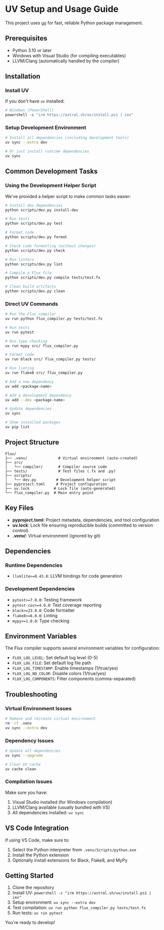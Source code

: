 # UV Setup and Usage Guide

This project uses [uv](https://docs.astral.sh/uv/) for fast, reliable Python package management.

## Prerequisites

- Python 3.10 or later
- Windows with Visual Studio (for compiling executables)
- LLVM/Clang (automatically handled by the compiler)

## Installation

### Install UV

If you don't have `uv` installed:

```powershell
# Windows (PowerShell)
powershell -c "irm https://astral.sh/uv/install.ps1 | iex"
```

### Setup Development Environment

```bash
# Install all dependencies (including development tools)
uv sync --extra dev

# Or just install runtime dependencies
uv sync
```

## Common Development Tasks

### Using the Development Helper Script

We've provided a helper script to make common tasks easier:

```bash
# Install dev dependencies
python scripts/dev.py install-dev

# Run tests
python scripts/dev.py test

# Format code
python scripts/dev.py format

# Check code formatting (without changes)
python scripts/dev.py check

# Run linters
python scripts/dev.py lint

# Compile a Flux file
python scripts/dev.py compile tests/test.fx

# Clean build artifacts
python scripts/dev.py clean
```

### Direct UV Commands

```bash
# Run the Flux compiler
uv run python flux_compiler.py tests/test.fx

# Run tests
uv run pytest

# Run type checking
uv run mypy src/ flux_compiler.py

# Format code
uv run black src/ flux_compiler.py tests/

# Run linting
uv run flake8 src/ flux_compiler.py

# Add a new dependency
uv add <package-name>

# Add a development dependency
uv add --dev <package-name>

# Update dependencies
uv sync

# Show installed packages
uv pip list
```

## Project Structure

```
Flux/
├── .venv/              # Virtual environment (auto-created)
├── src/
│   └── compiler/       # Compiler source code
├── tests/              # Test files (.fx and .py)
├── scripts/
│   └── dev.py         # Development helper script
├── pyproject.toml     # Project configuration
├── uv.lock           # Lock file (auto-generated)
└── flux_compiler.py  # Main entry point
```

## Key Files

- **pyproject.toml**: Project metadata, dependencies, and tool configuration
- **uv.lock**: Lock file ensuring reproducible builds (committed to version control)
- **.venv/**: Virtual environment (ignored by git)

## Dependencies

### Runtime Dependencies
- `llvmlite>=0.43.0`: LLVM bindings for code generation

### Development Dependencies
- `pytest>=7.0.0`: Testing framework
- `pytest-cov>=4.0.0`: Test coverage reporting
- `black>=23.0.0`: Code formatter
- `flake8>=6.0.0`: Linting
- `mypy>=1.0.0`: Type checking

## Environment Variables

The Flux compiler supports several environment variables for configuration:

- `FLUX_LOG_LEVEL`: Set default log level (0-5)
- `FLUX_LOG_FILE`: Set default log file path
- `FLUX_LOG_TIMESTAMP`: Enable timestamps (1/true/yes)
- `FLUX_LOG_NO_COLOR`: Disable colors (1/true/yes)
- `FLUX_LOG_COMPONENTS`: Filter components (comma-separated)

## Troubleshooting

### Virtual Environment Issues

```bash
# Remove and recreate virtual environment
rm -rf .venv
uv sync --extra dev
```

### Dependency Issues

```bash
# Update all dependencies
uv sync --upgrade

# Clear UV cache
uv cache clean
```

### Compilation Issues

Make sure you have:
1. Visual Studio installed (for Windows compilation)
2. LLVM/Clang available (usually bundled with VS)
3. All dependencies installed: `uv sync`

## VS Code Integration

If using VS Code, make sure to:

1. Select the Python interpreter from `.venv/Scripts/python.exe`
2. Install the Python extension
3. Optionally install extensions for Black, Flake8, and MyPy

## Getting Started

1. Clone the repository
2. Install UV: `powershell -c "irm https://astral.sh/uv/install.ps1 | iex"`
3. Setup environment: `uv sync --extra dev`
4. Test compilation: `uv run python flux_compiler.py tests/test.fx`
5. Run tests: `uv run pytest`

You're ready to develop!
